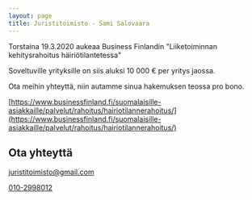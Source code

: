 ```yaml
---
layout: page
title: Juristitoimisto - Sami Salovaara
---
```


Torstaina 19.3.2020 aukeaa Business Finlandin "Liiketoiminnan kehitysrahoitus häiriötilantetessa"

Soveltuville yrityksille on siis aluksi 10 000 € per yritys jaossa.

Ota meihin yhteyttä, niin autamme sinua hakemuksen teossa pro bono.

[https://www.businessfinland.fi/suomalaisille-asiakkaille/palvelut/rahoitus/hairiotilannerahoitus/](https://www.businessfinland.fi/suomalaisille-asiakkaille/palvelut/rahoitus/hairiotilannerahoitus/)

## Ota yhteyttä

[juristitoimisto@gmail.com](mailto:juristitoimisto@gmail.com)

[010-2998012](tel:010-2998012)

